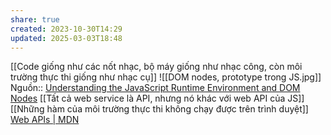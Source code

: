 ```yaml
---
share: true
created: 2023-10-30T14:29
updated: 2025-03-03T18:48
---
```

[[Code giống như các nốt nhạc, bộ máy giống như nhạc công, còn môi trường thực thi giống như nhạc cụ]]
![[DOM nodes, prototype trong JS.jpg]]
Nguồn:: [Understanding the JavaScript Runtime Environment and DOM Nodes](https://vahid.blog/post/2021-03-21-understanding-the-javascript-runtime-environment-and-dom-nodes/)
[[Tất cả web service là API, nhưng nó khác với web API của JS]]
[[Những hàm của môi trường thực thi không chạy được trên trình duyệt]]
[Web APIs | MDN](https://developer.mozilla.org/en-US/docs/Web/API)